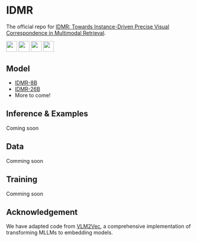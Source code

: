 # IDMR

The official repo for [IDMR: Towards Instance-Driven Precise Visual Correspondence in Multimodal Retrieval](https://arxiv.org/pdf/2504.00954). 


<a target="_blank" href="https://arxiv.org/pdf/2504.00954">
<img style="height:22pt" src="https://img.shields.io/badge/-Paper-black?style=flat&logo=arxiv"></a>
<a target="_blank" href="https://github.com/BwLiu01/IDMR">
<img style="height:22pt" src="https://img.shields.io/badge/-Code-green?style=flat&logo=github"></a>
<a target="_blank" href="https://huggingface.co/lbw18601752667/IDMR-8B">
<img style="height:22pt" src="https://img.shields.io/badge/-🤗%20Models-red?style=flat"></a>
<a target="_blank" href="https://huggingface.co/spaces/lbw18601752667/IDMR-demo">
<img style="height:22pt" src="https://img.shields.io/badge/-🤗%20Demo-red?style=flat"></a>


## Model
 - [IDMR-8B](https://huggingface.co/lbw18601752667/IDMR-8B)
 - [IDMR-26B](https://huggingface.co/lbw18601752667/IDMR-26B)
 - More to come!

## Inference & Examples
Coming soon

## Data
Comming soon

## Training
Comming soon


## Acknowledgement
We have adapted code from [VLM2Vec](https://github.com/TIGER-AI-Lab/VLM2Vec), a comprehensive implementation of transforming MLLMs to embedding models.


